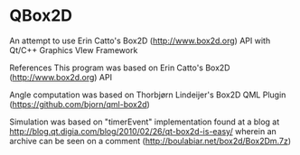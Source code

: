 QBox2D
======

An attempt to use Erin Catto's Box2D (http://www.box2d.org) API with Qt/C++ Graphics VIew Framework



References
This program was based on Erin Catto's Box2D (http://www.box2d.org) API

Angle computation was based on Thorbjørn Lindeijer's Box2D QML Plugin
(https://github.com/bjorn/qml-box2d)

Simulation was based on "timerEvent" implementation found at a blog at
http://blog.qt.digia.com/blog/2010/02/26/qt-box2d-is-easy/ wherein an
archive can be seen on a comment (http://boulabiar.net/box2d/Box2Dm.7z)
